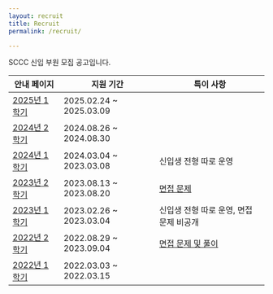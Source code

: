 ```yaml
---
layout: recruit
title: Recruit
permalink: /recruit/

---
```


SCCC 신입 부원 모집 공고입니다.

| 안내 페이지                                                  | 지원 기간               | 특이 사항                                                    |
| ------------------------------------------------------------ | ----------------------- | ------------------------------------------------------------ |
| [2025년 1학기](/recruit/2025/1/)                             | 2025.02.24 ~ 2025.03.09 |                                                              |
| [2024년 2학기](/recruit/2024/2/)                             | 2024.08.26 ~ 2024.08.30 |                                                              |
| [2024년 1학기](/recruit/2024/1/)                             | 2024.03.04 ~ 2023.03.08 | 신입생 전형 따로 운영                                        |
| [2023년 2학기](/recruit/2023/2/)                             | 2023.08.13 ~ 2023.08.20 | [면접 문제](https://www.acmicpc.net/workbook/view/16808)     |
| [2023년 1학기](/recruit/2023/1/)                             | 2023.02.26 ~ 2023.03.04 | 신입생 전형 따로 운영, 면접 문제 비공개                      |
| [2022년 2학기](https://docs.google.com/document/d/1Mmilw2Qeo9-lCW2-U0esuSNvaSKpNiCFdVQiDa6isJc/edit?usp=sharing) | 2022.08.29 ~ 2023.09.04 | [면접 문제 및 풀이](https://drive.google.com/file/d/1ZHw79-1WCLb8SnLJ-nRsT8J45QFxX4ZB/view?usp=sharing) |
| [2022년 1학기](https://docs.google.com/document/d/1tPbyjBZKGe7XCYD0m4xFxl6XGr9gZWmviiFqsMHMPi4/edit?usp=sharing) | 2022.03.03 ~ 2022.03.15 |                                                              |
